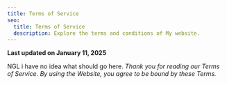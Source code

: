 ```yaml
---
title: Terms of Service
seo:
  title: Terms of Service
  description: Explore the terms and conditions of My website.
---
```


**Last updated on January 11, 2025**

NGL i have no idea what should go here.
_Thank you for reading our Terms of Service. By using the Website, you agree to be bound by these Terms._
